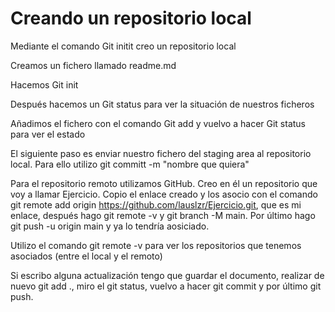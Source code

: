 # Creando un repositorio local
Mediante el comando Git initit creo un repositorio local

Creamos un fichero llamado readme.md 

Hacemos Git init

Después hacemos un Git status para ver la situación de nuestros ficheros

Añadimos el fichero con el comando Git add y vuelvo a hacer Git status para ver el estado

El siguiente paso es enviar nuestro fichero del staging area al repositorio local. Para ello utilizo git committ -m "nombre que quiera"

Para el repositorio remoto utilizamos GitHub. Creo en él un repositorio que voy a llamar Ejercicio. Copio el enlace creado y los asocio con el comando git remote add origin https://github.com/lauslzr/Ejercicio.git, que es mi enlace, después hago git remote -v y git branch -M main. Por último hago git push -u origin main y ya lo tendría aosiciado. 
  
Utilizo el comando git remote -v para ver los repositorios que tenemos asociados (entre el local y el remoto)

Si escribo alguna actualización tengo que guardar el documento, realizar de nuevo git add ., miro el git status, vuelvo a hacer git commit y por último git push.